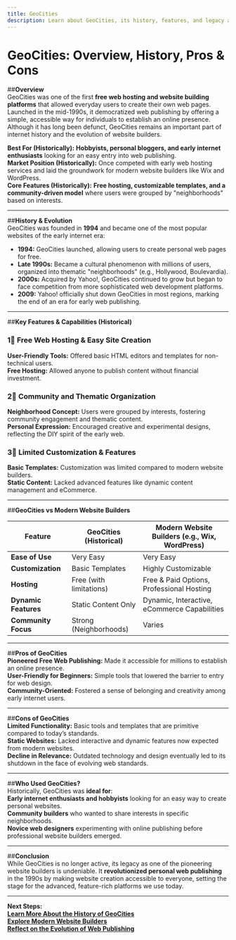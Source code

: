 ```yaml
---
title: GeoCities  
description: Learn about GeoCities, its history, features, and legacy as one of the pioneering website builders.
---
```


# **GeoCities: Overview, History, Pros & Cons**

##**Overview**  
GeoCities was one of the first **free web hosting and website building platforms** that allowed everyday users to create their own web pages. Launched in the mid-1990s, it democratized web publishing by offering a simple, accessible way for individuals to establish an online presence. Although it has long been defunct, GeoCities remains an important part of internet history and the evolution of website builders.

 **Best For (Historically):** **Hobbyists, personal bloggers, and early internet enthusiasts** looking for an easy entry into web publishing.  
 **Market Position (Historically):** Once competed with early web hosting services and laid the groundwork for modern website builders like Wix and WordPress.  
 **Core Features (Historically):** **Free hosting, customizable templates, and a community-driven model** where users were grouped by "neighborhoods" based on interests.

---

##**History & Evolution**  
GeoCities was founded in **1994** and became one of the most popular websites of the early internet era:

- **1994:** GeoCities launched, allowing users to create personal web pages for free.  
- **Late 1990s:** Became a cultural phenomenon with millions of users, organized into thematic "neighborhoods" (e.g., Hollywood, Boulevardia).  
- **2000s:** Acquired by Yahoo!, GeoCities continued to grow but began to face competition from more sophisticated web development platforms.  
- **2009:** Yahoo! officially shut down GeoCities in most regions, marking the end of an era for early web publishing.

---

##**Key Features & Capabilities (Historical)**

### **1⃣ Free Web Hosting & Easy Site Creation**  
 **User-Friendly Tools:** Offered basic HTML editors and templates for non-technical users.  
 **Free Hosting:** Allowed anyone to publish content without financial investment.  

### **2⃣ Community and Thematic Organization**  
 **Neighborhood Concept:** Users were grouped by interests, fostering community engagement and thematic content.  
 **Personal Expression:** Encouraged creative and experimental designs, reflecting the DIY spirit of the early web.

### **3⃣ Limited Customization & Features**  
 **Basic Templates:** Customization was limited compared to modern website builders.  
 **Static Content:** Lacked advanced features like dynamic content management and eCommerce.

---

##**GeoCities vs Modern Website Builders**

| Feature                 | GeoCities (Historical)      | Modern Website Builders (e.g., Wix, WordPress) |
|-------------------------|-----------------------------|-----------------------------------------------|
| **Ease of Use**         |  Very Easy                |  Very Easy                                  |
| **Customization**       |  Basic Templates          |  Highly Customizable                        |
| **Hosting**             |  Free (with limitations)  |  Free & Paid Options, Professional Hosting   |
| **Dynamic Features**    |  Static Content Only      |  Dynamic, Interactive, eCommerce Capabilities |
| **Community Focus**     |  Strong (Neighborhoods)   |  Varies                                      |

---

##**Pros of GeoCities**  
 **Pioneered Free Web Publishing:** Made it accessible for millions to establish an online presence.  
 **User-Friendly for Beginners:** Simple tools that lowered the barrier to entry for web design.  
 **Community-Oriented:** Fostered a sense of belonging and creativity among early internet users.

---

##**Cons of GeoCities**  
 **Limited Functionality:** Basic tools and templates that are primitive compared to today’s standards.  
 **Static Websites:** Lacked interactive and dynamic features now expected from modern websites.  
 **Decline in Relevance:** Outdated technology and design eventually led to its shutdown in the face of evolving web standards.

---

##**Who Used GeoCities?**  
Historically, GeoCities was **ideal for**:  
 **Early internet enthusiasts and hobbyists** looking for an easy way to create personal websites.  
 **Community builders** who wanted to share interests in specific neighborhoods.  
 **Novice web designers** experimenting with online publishing before professional website builders emerged.

---

##**Conclusion**  
While GeoCities is no longer active, its legacy as one of the pioneering website builders is undeniable. It **revolutionized personal web publishing** in the 1990s by making website creation accessible to everyone, setting the stage for the advanced, feature-rich platforms we use today.

---

 **Next Steps:**  
 **[Learn More About the History of GeoCities](https://en.wikipedia.org/wiki/GeoCities)**  
 **[Explore Modern Website Builders](#)**  
 **[Reflect on the Evolution of Web Publishing](#)**
